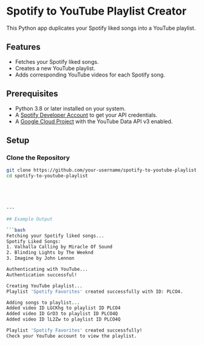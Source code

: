 # Spotify to YouTube Playlist Creator

This Python app duplicates your Spotify liked songs into a YouTube playlist.

## Features
- Fetches your Spotify liked songs.
- Creates a new YouTube playlist.
- Adds corresponding YouTube videos for each Spotify song.

## Prerequisites
- Python 3.8 or later installed on your system.
- A [Spotify Developer Account](https://developer.spotify.com/dashboard/) to get your API credentials.
- A [Google Cloud Project](https://console.cloud.google.com/) with the YouTube Data API v3 enabled.

## Setup

### Clone the Repository
```bash
git clone https://github.com/your-username/spotify-to-youtube-playlist.git
cd spotify-to-youtube-playlist





---

## Example Output

```bash
Fetching your Spotify liked songs...
Spotify Liked Songs:
1. Valhalla Calling by Miracle Of Sound
2. Blinding Lights by The Weeknd
3. Imagine by John Lennon

Authenticating with YouTube...
Authentication successful!

Creating YouTube playlist...
Playlist 'Spotify Favorites' created successfully with ID: PLCO4.

Adding songs to playlist...
Added video ID LGCKhg to playlist ID PLCO4
Added video ID GrD3 to playlist ID PLCO4Q
Added video ID lL2Zw to playlist ID PLCO4Q

Playlist 'Spotify Favorites' created successfully!
Check your YouTube account to view the playlist.
